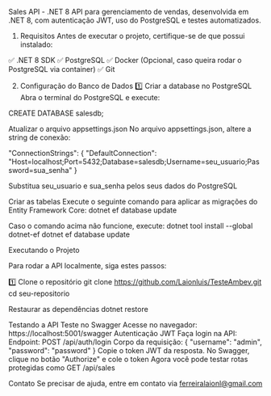 Sales API - .NET 8
API para gerenciamento de vendas, desenvolvida em .NET 8, com autenticação JWT, uso do PostgreSQL e testes automatizados.

1. Requisitos
Antes de executar o projeto, certifique-se de que possui instalado:

✅ .NET 8 SDK
✅ PostgreSQL
✅ Docker (Opcional, caso queira rodar o PostgreSQL via container)
✅ Git

2. Configuração do Banco de Dados
1️⃣ Criar a database no PostgreSQL Abra o terminal do PostgreSQL e execute:

CREATE DATABASE salesdb;

Atualizar o arquivo appsettings.json No arquivo appsettings.json, altere a string de conexão:

"ConnectionStrings": {
  "DefaultConnection": "Host=localhost;Port=5432;Database=salesdb;Username=seu_usuario;Password=sua_senha"
}

Substitua seu_usuario e sua_senha pelos seus dados do PostgreSQL

Criar as tabelas Execute o seguinte comando para aplicar as migrações do Entity Framework Core:
dotnet ef database update

Caso o comando acima não funcione, execute:
dotnet tool install --global dotnet-ef
dotnet ef database update

Executando o Projeto

Para rodar a API localmente, siga estes passos:

1️⃣ Clone o repositório
git clone https://github.com/Laionluis/TesteAmbev.git
cd seu-repositorio

Restaurar as dependências
dotnet restore

Testando a API
Teste no Swagger
Acesse no navegador:
https://localhost:5001/swagger
Autenticação JWT
Faça login na API:
Endpoint: POST /api/auth/login
Corpo da requisição:
{
  "username": "admin",
  "password": "password"
}
Copie o token JWT da resposta.
No Swagger, clique no botão "Authorize" e cole o token
Agora você pode testar rotas protegidas como GET /api/sales


Contato
Se precisar de ajuda, entre em contato via ferreiralaionl@gmail.com
